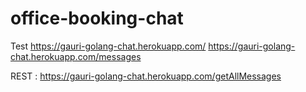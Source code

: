 # office-booking-chat

Test https://gauri-golang-chat.herokuapp.com/
     https://gauri-golang-chat.herokuapp.com/messages
     
REST :
    https://gauri-golang-chat.herokuapp.com/getAllMessages

